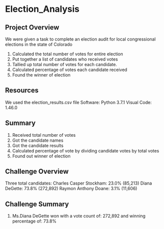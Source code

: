 # Election_Analysis

## Project Overview
We were given a task to complete an election audit for local congressional elections in the state of Colorado

1. Calculated the total number of votes for entire election
2. Put together a list of candidates who received votes
3. Tallied up total number of votes for each candidate.
4. Calculated percentage of votes each candidate received
5. Found the winner of election

## Resources
We used the election_results.csv file
Software: Python 3.7.1  Visual Code: 1.46.0

## Summary
1. Received total number of votes
2. Got the candidate names
3. Got the candidate results
4. Calculated percentage of vote by dividing candidate votes by total votes
5. Found out winner of election

## Challenge Overview
Three total candidates:
Charles Casper Stockham: 23.0% (85,213)
Diana DeGette: 73.8% (272,892)
Raymon Anthony Doane: 3.1% (11,606)

## Challenge Summary
1. Ms.Diana DeGette won with a vote count of: 272,892 and winning percentage of: 73.8%
